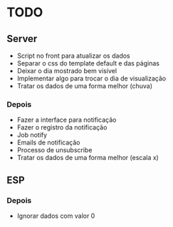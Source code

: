 # TODO

## Server

- Script no front para atualizar os dados
- Separar o css do template default e das páginas
- Deixar o dia mostrado bem visível
- Implementar algo para trocar o dia de visualização
- Tratar os dados de uma forma melhor (chuva)

### Depois

- Fazer a interface para notificação
- Fazer o registro da notificação
- Job notify
- Emails de notificação
- Processo de unsubscribe
- Tratar os dados de uma forma melhor (escala x)

## ESP

### Depois

- Ignorar dados com valor 0

